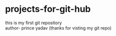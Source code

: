 # projects-for-git-hub
this is my first git repository<br>
author- prince yadav (thanks for visting my git repo)

